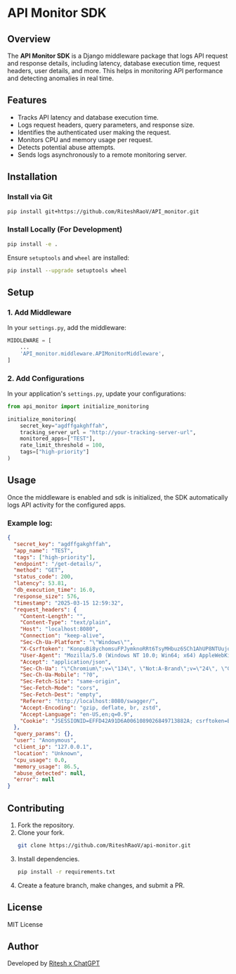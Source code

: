 # API Monitor SDK

## Overview

The **API Monitor SDK** is a Django middleware package that logs API request and response details, including latency, database execution time, request headers, user details, and more. This helps in monitoring API performance and detecting anomalies in real time.

## Features

- Tracks API latency and database execution time.
- Logs request headers, query parameters, and response size.
- Identifies the authenticated user making the request.
- Monitors CPU and memory usage per request.
- Detects potential abuse attempts.
- Sends logs asynchronously to a remote monitoring server.

## Installation

### Install via Git

```bash
pip install git+https://github.com/RiteshRaoV/API_monitor.git
```

### Install Locally (For Development)

```bash
pip install -e .
```

Ensure `setuptools` and `wheel` are installed:

```bash
pip install --upgrade setuptools wheel
```

## Setup

### 1. Add Middleware

In your `settings.py`, add the middleware:

```python
MIDDLEWARE = [
    ...
    'API_monitor.middleware.APIMonitorMiddleware',
]
```
### 2. Add Configurations

In your application's `settings.py`, update your configurations:

```python
from api_monitor import initialize_monitoring

initialize_monitoring(
    secret_key="agdffgakghffah",
    tracking_server_url = "http://your-tracking-server-url",
    monitored_apps=["TEST"],
    rate_limit_threshold = 100,
    tags=["high-priority"]
)
```

## Usage

Once the middleware is enabled and sdk is initialized, the SDK automatically logs API activity for the configured apps.

### Example log:

```json
{
  "secret_key": "agdffgakghffah",
  "app_name": "TEST",
  "tags": ["high-priority"],
  "endpoint": "/get-details/",
  "method": "GET",
  "status_code": 200,
  "latency": 53.81,
  "db_execution_time": 16.0,
  "response_size": 576,
  "timestamp": "2025-03-15 12:59:32",
  "request_headers": {
    "Content-Length": "",
    "Content-Type": "text/plain",
    "Host": "localhost:8080",
    "Connection": "keep-alive",
    "Sec-Ch-Ua-Platform": "\"Windows\"",
    "X-Csrftoken": "KonpuBi8ychomsuFPJymknoRRt6TsyMHbuz6SCh1AhUP8NTUujqcJenSlmOkHQB7",
    "User-Agent": "Mozilla/5.0 (Windows NT 10.0; Win64; x64) AppleWebKit/537.36 (KHTML, like Gecko) Chrome/134.0.0.0 Safari/537.36",
    "Accept": "application/json",
    "Sec-Ch-Ua": "\"Chromium\";v=\"134\", \"Not:A-Brand\";v=\"24\", \"Google Chrome\";v=\"134\"",
    "Sec-Ch-Ua-Mobile": "?0",
    "Sec-Fetch-Site": "same-origin",
    "Sec-Fetch-Mode": "cors",
    "Sec-Fetch-Dest": "empty",
    "Referer": "http://localhost:8080/swagger/",
    "Accept-Encoding": "gzip, deflate, br, zstd",
    "Accept-Language": "en-US,en;q=0.9",
    "Cookie": "JSESSIONID=EFFD42A91D6A0061089026849713882A; csrftoken=BgmRyb93cfNBWvzpPK20z19bE3SBpsZA"
  },
  "query_params": {},
  "user": "Anonymous",
  "client_ip": "127.0.0.1",
  "location": "Unknown",
  "cpu_usage": 0.0,
  "memory_usage": 86.5,
  "abuse_detected": null,
  "error": null
}

```

## Contributing

1. Fork the repository.
2. Clone your fork.
   ```bash
   git clone https://github.com/RiteshRaoV/api-monitor.git
   ```
3. Install dependencies.
   ```bash
   pip install -r requirements.txt
   ```
4. Create a feature branch, make changes, and submit a PR.

## License

MIT License

## Author

Developed by [Ritesh x ChatGPT](https://github.com/RiteshRaoV)

